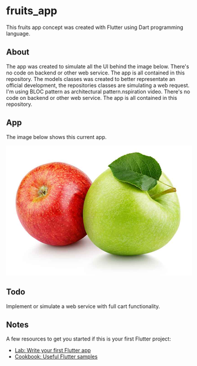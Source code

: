 # fruits_app

This fruits app concept was created with Flutter using Dart programming language.

## About
The app was created to simulate all the UI behind the image below. There's no code on backend or other web service. The app is all contained in this repository. The models classes was created to better representate an official development, the repositories classes are simulating a web request. I'm using BLOC pattern as architectural pattern.nspiration video. There's no code on backend or other web service. The app is all contained in this repository.

## App
The image below shows this current app.

![alt text](assets/apples_2.jpg)
## Todo
Implement or simulate a web service with full cart functionality.

## Notes
A few resources to get you started if this is your first Flutter project:

- [Lab: Write your first Flutter app](https://flutter.dev/docs/get-started/codelab)
- [Cookbook: Useful Flutter samples](https://flutter.dev/docs/cookbook)
